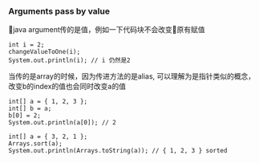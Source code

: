 ### Arguments pass by value
java argument传的是值，例如一下代码块不会改变原有赋值
    
    int i = 2;
    changeValueToOne(i);
    System.out.println(i); // i 仍然是2

当传的是array的时候，因为传进方法的是alias, 可以理解为是指针类似的概念，改变b的index的值也会同时改变a的值

    int[] a = { 1, 2, 3 };
    int[] b = a;
    b[0] = 2;
    System.out.println(a[0]); // 2

    int[] a = { 3, 2, 1 };
    Arrays.sort(a);
    System.out.println(Arrays.toString(a)); // { 1, 2, 3 } sorted

